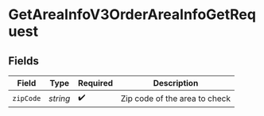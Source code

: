 # GetAreaInfoV3OrderAreaInfoGetRequest


## Fields

| Field                         | Type                          | Required                      | Description                   |
| ----------------------------- | ----------------------------- | ----------------------------- | ----------------------------- |
| `zipCode`                     | *string*                      | :heavy_check_mark:            | Zip code of the area to check |